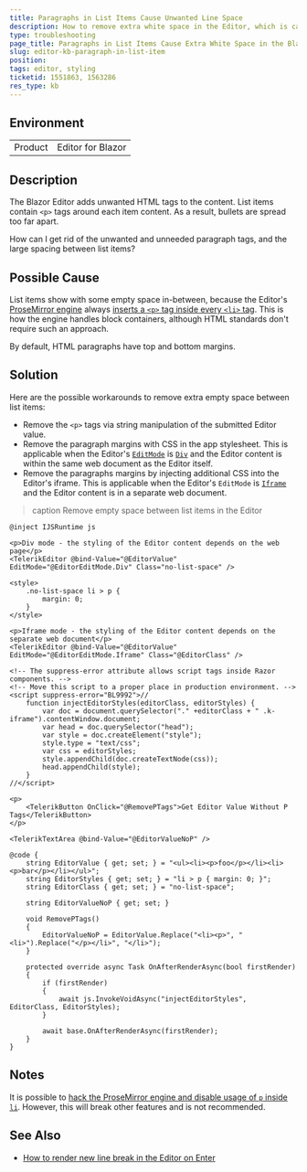 ```yaml
---
title: Paragraphs in List Items Cause Unwanted Line Space
description: How to remove extra white space in the Editor, which is caused by paragraph tags inside list item tags.
type: troubleshooting
page_title: Paragraphs in List Items Cause Extra White Space in the Blazor Editor
slug: editor-kb-paragraph-in-list-item
position:
tags: editor, styling
ticketid: 1551863, 1563286
res_type: kb
---
```


## Environment

<table>
    <tbody>
        <tr>
            <td>Product</td>
            <td>Editor for Blazor</td>
        </tr>
    </tbody>
</table>


## Description

The Blazor Editor adds unwanted HTML tags to the content. List items contain `<p>` tags around each item content. As a result, bullets are spread too far apart.

How can I get rid of the unwanted and unneeded paragraph tags, and the large spacing between list items?


## Possible Cause

List items show with some empty space in-between, because the Editor's [ProseMirror engine](https://prosemirror.net) always [inserts a `<p>` tag inside every `<li>` tag](https://discuss.prosemirror.net/t/removing-the-default-paragraph-p-inside-a-list-item-li/2745). This is how the engine handles block containers, although HTML standards don't require such an approach.

By default, HTML paragraphs have top and bottom margins.


## Solution

Here are the possible workarounds to remove extra empty space between list items:

* Remove the `<p>` tags via string manipulation of the submitted Editor value.
* Remove the paragraph margins with CSS in the app stylesheet. This is applicable when the Editor's [`EditMode`](slug://editor-edit-modes-overview) is [`Div`](slug://editor-edit-modes-div) and the Editor content is within the same web document as the Editor itself.
* Remove the paragraphs margins by injecting additional CSS into the Editor's iframe. This is applicable when the Editor's `EditMode` is [`Iframe`](slug://editor-edit-modes-iframe) and the Editor content is in a separate web document.

>caption Remove empty space between list items in the Editor

````RAZOR
@inject IJSRuntime js

<p>Div mode - the styling of the Editor content depends on the web page</p>
<TelerikEditor @bind-Value="@EditorValue" EditMode="@EditorEditMode.Div" Class="no-list-space" />

<style>
    .no-list-space li > p {
        margin: 0;
    }
</style>

<p>Iframe mode - the styling of the Editor content depends on the separate web document</p>
<TelerikEditor @bind-Value="@EditorValue" EditMode="@EditorEditMode.Iframe" Class="@EditorClass" />

<!-- The suppress-error attribute allows script tags inside Razor components. -->
<!-- Move this script to a proper place in production environment. -->
<script suppress-error="BL9992">//
    function injectEditorStyles(editorClass, editorStyles) {
        var doc = document.querySelector("." +editorClass + " .k-iframe").contentWindow.document;
        var head = doc.querySelector("head");
        var style = doc.createElement("style");
        style.type = "text/css";
        var css = editorStyles;
        style.appendChild(doc.createTextNode(css));
        head.appendChild(style);
    }
//</script>

<p>
    <TelerikButton OnClick="@RemovePTags">Get Editor Value Without P Tags</TelerikButton>
</p>

<TelerikTextArea @bind-Value="@EditorValueNoP" />

@code {
    string EditorValue { get; set; } = "<ul><li><p>foo</p></li><li><p>bar</p></li></ul>";
    string EditorStyles { get; set; } = "li > p { margin: 0; }";
    string EditorClass { get; set; } = "no-list-space";

    string EditorValueNoP { get; set; }

    void RemovePTags()
    {
        EditorValueNoP = EditorValue.Replace("<li><p>", "<li>").Replace("</p></li>", "</li>");
    }

    protected override async Task OnAfterRenderAsync(bool firstRender)
    {
        if (firstRender)
        {
            await js.InvokeVoidAsync("injectEditorStyles", EditorClass, EditorStyles);
        }

        await base.OnAfterRenderAsync(firstRender);
    }
}
````

## Notes

It is possible to [hack the ProseMirror engine and disable usage of `p` inside `li`](https://www.telerik.com/forums/remove-outer-p-tag-from-editor#5264679). However, this will break other features and is not recommended.


## See Also

* [How to render new line break in the Editor on Enter](slug://editor-kb-new-line-break)
